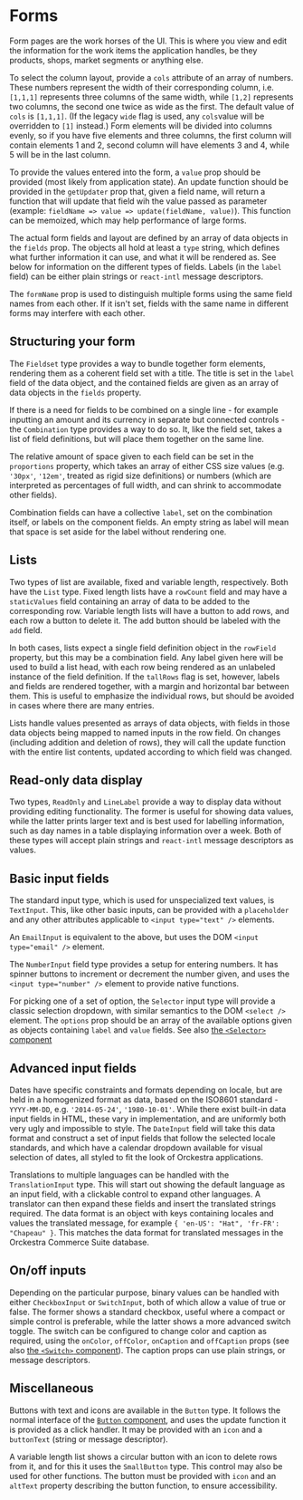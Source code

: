 # Forms

Form pages are the work horses of the UI. This is where you view and edit the information for the work items the application handles, be they products, shops, market segments or anything else.

To select the column layout, provide a `cols` attribute of an array of numbers. These numbers represent the width of their corresponding column, i.e. `[1,1,1]` represents three columns of the same width, while `[1,2]` represents two columns, the second one twice as wide as the first. The default value of `cols` is `[1,1,1]`. (If the legacy `wide` flag is used, any `cols`value will be overridden to `[1]` instead.) Form elements will be divided into columns evenly, so if you have five elements and three columns, the first column will contain elements 1 and 2, second column will have elements 3 and 4, while 5 will be in the last column.

To provide the values entered into the form, a `value` prop should be provided (most likely from application state). An update function should be provided in the `getUpdater` prop that, given a field name, will return a function that will update that field wih the value passed as parameter (example: `fieldName => value => update(fieldName, value)`). This function can be memoized, which may help performance of large forms.

The actual form fields and layout are defined by an array of data objects in the `fields` prop. The objects all hold at least a `type` string, which defines what further information it can use, and what it will be rendered as. See below for information on the different types of fields. Labels (in the `label` field) can be either plain strings or `react-intl` message descriptors.

The `formName` prop is used to distinguish multiple forms using the same field names from each other. If it isn't set, fields with the same name in different forms may interfere with each other.

## Structuring your form

The `Fieldset` type provides a way to bundle together form elements, rendering them as a coherent field set with a title. The title is set in the `label` field of the data object, and the contained fields are given as an array of data objects in the `fields` property.

If there is a need for fields to be combined on a single line - for example inputting an amount and its currency in separate but connected controls - the `Combination` type provides a way to do so. It, like the field set, takes a list of field definitions, but will place them together on the same line.

The relative amount of space given to each field can be set in the `proportions` property, which takes an array of either CSS size values (e.g. `'30px'`, `'12em'`, treated as rigid size definitions) or numbers (which are interpreted as percentages of full width, and can shrink to accommodate other fields).

Combination fields can have a collective `label`, set on the combination itself, or labels on the component fields. An empty string as label will mean that space is set aside for the label without rendering one.

## Lists

Two types of list are available, fixed and variable length, respectively. Both have the `List` type. Fixed length lists have a `rowCount` field and may have a `staticValues` field containing an array of data to be added to the corresponding row. Variable length lists will have a button to add rows, and each row a button to delete it. The add button should be labeled with the `add` field.

In both cases, lists expect a single field definition object in the `rowField` property, but this may be a combination field. Any label given here will be used to build a list head, with each row being rendered as an unlabeled instance of the field definition. If the `tallRows` flag is set, however, labels and fields are rendered together, with a margin and horizontal bar between them. This is useful to emphasize the individual rows, but should be avoided in cases where there are many entries.

Lists handle values presented as arrays of data objects, with fields in those data objects being mapped to named inputs in the row field. On changes (including addition and deletion of rows), they will call the update function with the entire list contents, updated according to which field was changed.

## Read-only data display

Two types, `ReadOnly` and `LineLabel` provide a way to display data without providing editing functionality. The former is useful for showing data values, while the latter prints larger text and is best used for labelling information, such as day names in a table displaying information over a week. Both of these types will accept plain strings and `react-intl` message descriptors as values.

## Basic input fields

The standard input type, which is used for unspecialized text values, is `TextInput`. This, like other basic inputs, can be provided with a `placeholder` and any other attributes applicable to `<input type="text" />` elements.

An `EmailInput` is equivalent to the above, but uses the DOM `<input type="email" />` element. <!-- Additional field types for url, tel, etc.? -->

The `NumberInput` field type provides a setup for entering numbers. It has spinner buttons to increment or decrement the number given, and uses the `<input type="number" />` element to provide native functions.

For picking one of a set of option, the `Selector` input type will provide a classic selection dropdown, with similar semantics to the DOM `<select />` element. The `options` prop should be an array of the available options given as objects containing `label` and `value` fields. See also [the `<Selector>` component](components.md#selector)

## Advanced input fields

Dates have specific constraints and formats depending on locale, but are held in a homogenized format as data, based on the ISO8601 standard - `YYYY-MM-DD`, e.g. `'2014-05-24'`, `'1980-10-01'`. While there exist built-in data input fields in HTML, these vary in implementation, and are uniformly both very ugly and impossible to style. The `DateInput` field will take this data format and construct a set of input fields that follow the selected locale standards, and which have a calendar dropdown available for visual selection of dates, all styled to fit the look of Orckestra applications.

<!-- TimeInput, awaits finalized function -->

Translations to multiple languages can be handled with the `TranslationInput` type. This will start out showing the default language as an input field, with a clickable control to expand other languages. A translator can then expand these fields and insert the translated strings required. The data format is an object with keys containing locales and values the translated message, for example `{ 'en-US': "Hat", 'fr-FR': "Chapeau" }`. This matches the data format for translated messages in the Orckestra Commerce Suite database.

## On/off inputs

Depending on the particular purpose, binary values can be handled with either `CheckboxInput` or `SwitchInput`, both of which allow a value of true or false. The former shows a standard checkbox, useful where a compact or simple control is preferable, while the latter shows a more advanced switch toggle. The switch can be configured to change color and caption as required, using the `onColor`, `offColor`, `onCaption` and `offCaption` props (see also [the `<Switch>` component](components.md#switch)). The caption props can use plain strings, or message descriptors.

## Miscellaneous

Buttons with text and icons are available in the `Button` type. It follows the normal interface of the [`Button` component](components.md#Button), and uses the update function it is provided as a click handler. It may be provided with an `icon` and a `buttonText` (string or message descriptor).

A variable length list shows a circular button with an icon to delete rows from it, and for this it uses the `SmallButton` type. This control may also be used for other functions. The button must be provided with `icon` and an `altText` property describing the button function, to ensure accessibility.
